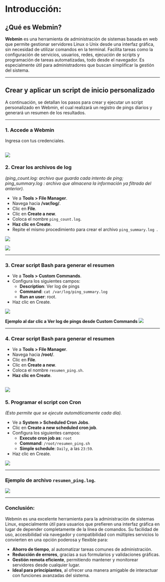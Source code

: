 # Introducción:

## ¿Qué es Webmin?

**Webmin** es una herramienta de administración de sistemas basada en web que permite gestionar servidores Linux o Unix desde una interfaz gráfica, sin necesidad de utilizar comandos en la terminal. Facilita tareas como la configuración de servicios, usuarios, redes, ejecución de scripts y programación de tareas automatizadas, todo desde el navegador. Es especialmente útil para administradores que buscan simplificar la gestión del sistema.

---

## Crear y aplicar un script de inicio personalizado

A continuación, se detallan los pasos para crear y ejecutar un script personalizado en Webmin, el cual realizará un registro de pings diarios y generará un resumen de los resultados.

---

### 1. Accede a Webmin  
Ingresa con tus credenciales.

![](https://lh3.googleusercontent.com/fife/ALs6j_H50fm2RPoK3BDEU0sGNowz5_FwI2RxR6SeqzFSuYUEs4Ak9QteAmcSIxY8zS1IwJs4VZSYcM3ULeFh57L86gkG1xNnTrQj3DeWbhqCsola_BTYABRYN9FPv3f37GkP6Wk2GYsqYU0205TLnw8SWo3-qaFnYtYC61xT_O-wbTcwOF4I7jYGsMfTZZ7UZA5Z-r5vB4xHen9MhwfAzhv2RvlH0VXkefAAQFLAF6X_fIDBzeiBLYqWPEblGpfp3zmprBR-SHBYRmKOSR6A5WRXUVFxqIEn1DoYh1p9QqFypbZx4ZVDIJYkRhBAiBOrmpR0mSubtiKSeTegM9_yK2NXQe1wTxAb6oCehmu-knTmLA78dQaNn4suWcuj-BazufE7MhFKU4iN3bEjOt9cPXsFr02K_V160DlEsuqyV6OJ8aDxh3dBvGvLFJjTZ1Q_cwQagv0S7w8ppC8bsYL0fiANpUjseA1tRisF8Sud8IxVqkm_aciIYc3u8_niGMF6K8Emgp3Xsz-sz-IjWLbel1z5gfNa26OVlLza7WPWV4g5LtIOaelua_lNvVv1fjV3zFComlvAFLXl3ibqNfLDEXgONIEFtCY4-UpXfmemYQTNZ5XDrrp5owcvwmKDT6rw-3YNBwIqp26ckkbFJdN-tclogs4B33TH5qIZNPDsipTC6hZ2q17ytDpneIr4IeaitgAsFb8xulzqLRffyI9DiAG9onftZqWydIxWlEshaPr_Z8ev2GxkT5gjbUANuVR4UyQyvb1TEitkWIdfjYshlr7qPSJO1W6NG3Ni-TM12r-wwyOMMNDXfY6tQ8s6XNxjC59T3YXmjdrHICr1gpu1Si4iegAFPGOOz7ku2-UozQ2riv-YKP0wG1Q6fnWq18X8hzU2QWzhBSmnyMVi2OXQeOymkVM7g6UT61PK_Qz7Cd1Ewtdr9i-d-LZkhjQIMV-SgNNc6jEACz9mOs7BkB5evCXOMWjGnWn2VLsvv9vjt8ACjPO8ELRoaNw1B-UlxUFVy_gvA0CFYI6FnUKfJslRzN18rYP-LNuYAEbJQII-3Rpphq7cImAYzvry7eyMPUFi75x8id7mUCVypS33t_25lx62LOIcVXe30ulrk4oTrOcm6FnKd6HrJtt_mKGSVJYmPHvwTOkUddFA1aBFFK46HGr7uL31pcdPugSK-OrqePFXG-xI_7ftlIuQfiFi4Sh01kMemXNjmjmUgzFclnQO3wx3XeFJT3cla8oHnfq7Sb_oSQSVL6xtEUf8N1pnAokRBQVzskILyH9fobzXVQM7_5MuJvwX9j0xDPnQqlIoBeUkLeLY-y6hQ8T2muMSxjvWJ8hRnyiCnAIYjjpyXhqTfjFX8ch9pdFGK8-QYnOWFKIUTBdKOhaH70G2EjX4PqfST3azlq7VtMlHXg4aBV3o3f1EdxEA1ngJvl1MhZgNhCYrbdSB4Q0N7xAkASgP-Dle2QGswP8BFgmQ-KanPKA0jpeE-XjoYQULQfxdmV15Hd9jXqsIjV1imFGt6V3p24HS_13lvjlRYKpHnAnmF4y5MGHw_aqPfHdUmY42OAe1yxl_IEiGPZiKSAtZNT7qLDMMmlu6iZaIm28m0m0BUkh6znQtSlaWspw1XACESWE1hVTj3u7d=w819-h592?auditContext=forDisplay)
---

### 2. Crear los archivos de log  
*(ping_count.log: archivo que guarda cada intento de ping; ping_summary.log : archivo que almacena la información ya filtrada del anterior).*

- Ve a **Tools > File Manager**.  
- Navega hacia **/var/log/**.  
- Clic en **File**.  
- Clic en **Create a new**.  
- Coloca el nombre `ping_count.log`.  
- **Haz clic en Create**.  
- Repite el mismo procedimiento para crear el archivo `ping_summary.log `.

![](https://lh3.googleusercontent.com/fife/ALs6j_Hx1zRO-WBttkaEY51KuiBySblVc-3DXlNv7yXcw8k5_dFO0o-0yE4D1UpN_mC2y4NMU5BLMbj0216VVAvlMK4m4A6QB1HugVMsF_T_vujgE8ykk_8r8cwei72GGOVgUShc7ZXWMWl9DmVUINjUyiza-UAXgHFX11JqvQzNP-yq3HAqKXArFm3UiHy49imtLhwGJsjR2NyDp_wdMvBH9BJ0M5Esy6VsjNflErp-p9DMEZsvBz_lmAboYhKgYUSbcyL7E3rB0X20zVfq54ptWey8WXzIYyAs2PXE_LEXXKjfI8FfNpqaryH8RTFMljXA81zsgztLh0PEd2SvhUSea-CWqLTRmS57V-NlazAQ8uwoerE6H7CgSSpwyICW9xt0cKc26u-rHTgL2kkK4PV4dvBXv6Hsv5LZ3AUXzrqFo2sBqFjV95_HPzWFuXGRfvm7ozAjGQASTGCCNSnwbtFZxF5uL0XPxvpj0cxnUC-I38R0WebaWq6Pyqap0q6UcISZNWBt7qA-fX9Vy2l3vtNI4MPru2Qpo3DSrBLtjV5uNBviJz5JtyraStMwa6x_7YCSOnL8xjgUBXAWO6uk85Z_k0aZeShvrnD31AAjYsBoE3QsBScl6uAaqit1OyAYjerW96NJQxgS3zKXKM2E5v3BskWKqXcr4eYTD-edHtRms7ubdZn3IAAQVJRD5s8O_QANUY_MMLjHbsxooab34T35PK-6QXHmUET4Xi3G3TvNIIRDxMvV-aNLExMT-u4csv1xQ-TJZEruhPx3DLYjuWFQmt0glK6dS8cQ6Db4hVU2iUkIgXZNE15TROYItlYe00F7nz5RUAV2vfE8rhXDcEn377ppzdZo1nLJWw5l2NU6CMlxiqw1GFi9McMleUpXkSPLIeRM7-GMyAIpXpt27UynWLJvrnmjs6ReriXq2a3nF4erhIHhzjRoqyt9g-rSD77BkL86E4a9FKbYOsmrFA-XdLkeDw7ZyfkMN47nC4paW6UqrgSRPUdRvY_26SUcougK3dTICTJrZMfPOciCuJZF3t2TNfVXMou9Xs1-WRDx5I49VDqQyZbA7K4wN9AFSlIMzmM4ot6qiAdnKpn4_JwXuLSs7SwH9mN9lrTT-RGGkVtDDuJ19ipzZByZB2lelNpr10EJCggwhkZM85ziaZ6PFk1DEwmbfDHR1BRjIKO_jpf_MDfJzuzyUcJXFcOPQo19M5GAlc0X-bbBsGnSrz2rJYwuIXjsRxfOA9wNR9C6lGTS3D-VSuuC_pQImXXZwVNClZRVkURDt29XXu11jL3rpj7qTQ0syUMm7zv4AehXVt2KLn07EcuzxIx74fbivgm3uLIp9sUsMvxZwHTRmoWJSxlZ0Z77Sht4pRhK3EajzsPoh-d5ZbLTv5_XzVzql9ZJxadzG_MOmZgwzwIjekXQr6gtnpGyp2bm3YNOkBMYjKvqaFsni8kyo1DOrYa2uQ3cTUBhNyy_b0QIh_rEWC064V5nd7THdwTkmcPImPFseLI31VwVmo_tdWMZQfLJnBMrEuYkuE3UTWWI04reg9y2jxQFq6OyETZHFHHfxlJGVVPQBM8AIjdXg_kYlPKWXvlZKrR869Ndn89YGZPr40Pe94RcDHtL-DKN-K969Ea_ZNs=w819-h592?auditContext=prefetch)

![](https://lh3.googleusercontent.com/fife/ALs6j_Gz9WSF6iMLRf0Q966z7JzZxmCx65C71GGqD5Y8F5-w_ol55CTOkyUmdWH0vpVOvduc-ExCdMlk5egBLp7fD9R6diQ0fZh5FrrIM9OJz--rEhFYDgoZ46ezQybotG4mMRpo5qGvXHZPwq8tlriVBUxL1nesIEVT-JjQAkce1U1mJa6R45BDWbhWVLVs6mp6IIvNiFfJGPY-Tnx8c63eQLxs31Mvqg3bNZRM5w004tqnbM4ezwDkR17kG7dAkbQXhroqNSmaB_Wzxx1Uas2RXxs9Z2U3lyJn9B8o3IUxm2LIAiU5ef6p5p7FjWo5XsjuyEizLVU5O4g0IPMapiUnXiSZbyBptqalR70x8olq5-EkhacO6D06uYuE1CFHXVeBmtPEYdjoZppop4wLYt9Z44gd2-lq3jSzquE2JbDPXeLCHiFuVhn9JzbDbX_0hAAIfJkIUaAKAwIOwPkGo7r_DknWAalFtEWXT01p3uqfoPFEauwuRwJk2WgengYZjLxuy8qQs11F1s7bTDQSvmt3okSEX5BM1-ye8GbyAErdIOMuJHp36Iz8OBfa8SiRPevzR8hF6A28U5KN31c1K3J_la3biYnvqvfxDydvj_B5fVg7VXymeYCsG3ZsJ3xU8y7mJ5Sy4gA9WqcTKluQXJqNHZVOyBmSsEtFAmwhZnHg_1BxgfzvSGGa0-33e8yQOcacPWf85_iijH5l05V_BNWAwi1k3jRPGifuEpE764SKKkDBfrtRQHtFFdXWQ4RS8BW0ozq3zzoiU1yiON9LcnbDj8GkXXv7HJ1uAQr-7hoLsb3JSc6xHK9vDRXm1dcni1Im93GuMsNbF01vNLOBpAdrROKc16vEkVGIWXHRUgl83FLw-sEohW8XN88WFarDv1plqTABgiaTqZr8ExCRraThcjitzfI8ihMIW_ER9IFBFwW8u04eSGByeJ3_m-jAgkUXwy7mUCYu5RUTgiB_DISsjOj11Twwf6sxvoHjg5wX15B50ifGlQ_SWlVvKJ8xvzrzWrEBWl1qaDa3cO4vCnxqLeumik3NxrfweIyeQKYUFcU_4pT7C8oh-8tKarckDBXBMlao5MNrmacLEeJMHTEaYyPdwr2X8FZU3_PtHo-HmHsYMQf0WQsaYjS2GA2jk39_aoOYUSyTkPDhR86GuspS6fDY9n0oQn0VS68ap85GodrlvafOcKAxGiMEqE5q3cJPXPzJRfsZe0zAho-SnJWbk59Z1HlGBHFD7hHAHPLnhnxhWqnI9XCN2Ce_A87g5Us7NAg7Pt9U6xbkxNH-Z_RPogOgycGTa-Rgpg6pyUU686UwIIbvakIqTp3oosEFwFlaJfXd9XUi8H2IO-cS9cuk93SYDKNOoUbEyFbOGXDDQwPxJbQzb94WRRxSbWQaeF9Y3PWCBubmhJwW49m2BCOrxOdn0M4o1tE6_-kCvJ426nyb5DmpxJeU7iyaZ2m6pfvHFN43kYwoj_HCrdG1SGpemjKqdONk0WG0U15qlB7DEiEiFtnUdEeyWGqoq_mJ5MGcUhZHnPTt9pa-XRY7-GfDHS2rq4EQ8ehlIXyYKLSYs7Ea3nsnojf7kFIvwlpLlJ9mltCOEth7E7WW7_lyrKnUR5XDBkbOm3HhVqezuway194k=w819-h592?auditContext=prefetch)

---


### 3. Crear script Bash para generar el resumen

- Ve a **Tools > Custom Commands**.  
- Configura los siguientes campos:  
  - **Description**: Ver log de pings 
  - **Command**: `cat /var/log/ping_summary.log `  
  - **Run an user**: root.  
- Haz clic en Create.

![](https://lh3.googleusercontent.com/fife/ALs6j_HEE02k_rQxen7ZUzmqtFfSrc6-P3ED-coPnp0QMKlnBsrFui6CnQaTGULb4egXFkzQs7PlaRWOLukbjwU611QhjBcccGlWF7n6B-4EIuI4KDeyY0Zk-0wedITzOPVKHcjcHTrEOA81D7PAiUkK-7xGOW0_BaswPifuI32IDzpWufqI8chWWWV23OlShLy9d2-8bpm_g6q7uCefMvheLksCnlKGlTJpVMRBvH9XxLInDBHPxcug8X1mti2-pYmhIGJkYBWxWytnKdlXxbWqRQlNJ8PXYG3Hb69o43dk88eGmwDQ2rLumt5KCIx7JHlWXTzbyl5GUDPCcpoFk4H1HviKbkUDQbM5WlSIWRkLeR4T4nBg_gZlkvZD8X-vpWvnknY9vJnva0SXQkA90THPlyotT4E6ECZIbs02ZFfUPlQ-DClrf-8etiuckXdjM1HffVcZL2shQDZLTkizv7nuS62_OGejbPBsKCBCxp3QXifY1lcV25dFDiFHRa-pmxnrYrPUAD7HsflAcXst36_foN77AnFDzD8PhpobFH76BVtFWY567X8Wco3hrPZUJ-0WuEHWSnouj0WZDnv2Yx_T_xoRVbICpZcxAs0R4jMPzOEGVLQqOm6gY_0lxGIrd_LxMHAYhgtdNTrszeYjOo7FU0V-TvBDgJNGtTegRU_LMDpDkD8chI0CYrFAmJSqalEYPN3_i7Gpzcic0TZCIzq5PJQlYp2tU3BeiLxnctKO2IpGxlO5FKzRhowDx8RHaR0r0JZGeN_gzvI36as64lH4VlH6ovUpC49SmI4W7gihdFsDJ6beXJtO2ke9Ee5T5_D2JPjhz-HFFmvGPskYUhmnmdjaUouEj9TKMublbxInCM8tdCQKMXzyiltZHINedpRGol3X48bBd61e7cFcCyLUFoN-YflEk89xicHpdSz5K65pxaL0mIj8Vq6b6T7WxI6nzuB5uL716xz057NoLop-xxnpalOu9JcDaVk80KGyriN9XelOylia2Eaz87b2l1TE6DzfEjT-g2ADLlnprs4t476HNGuh2BQDCrSkuc5LwBp6Dx4n4QOa_N8eUyZqaLHNH_5PpuFnxFKLUwE9Bf8qLt0aHoRxFpfjydeS1eB0CjjJgHwjeEuF6IVCDUyaDpxjfPSGw0pMEuxtgeg-LwAIAtPTWkw57ymNbxarjQ29n6dw9VK9I8aPkM_5STFN6klLz6uaM3GZj-oofw40XwCX7TIIUQtxhZe4NpE5GPwx6piRmuDeWDBcNq--PLO_S1QXk7FzuthlfzU4qU-qxh7QcYf9iygAB3aU9QIPv9xOM7E3o0998mklLUdydO4oSVhH7kYrmI-lHgHBeUT3wmLEdtEzkiAMrJrZwYdZbcR7rObARJu_9x4zp4JSD2bCm5Rw_k3gyqkEPdNZl3Oxl-_o0gl3_a5tKPkNRBOGYRvIzAg6DxkpGgWN30WxhvJ6sb-IH0kkaUOsnJE2zX077EFPVOMp1eQkXVrGapGwa_kiHWYRNMPUQGJclTPCxQ9JIlMawxs4mNIPv26xf8Bd2ZacIOi6Xoxn-zfzj1B7nDiXYyz401R4BKVYMK4khxZs05vbB7caZactm_VGQvym5YIgC2SivT0gqewPIitI2D2aG8F_=w1919-h959?auditContext=prefetch)

**Ejemplo al dar clic a Ver log de pings desde Custom Commands**
![](https://lh3.googleusercontent.com/fife/ALs6j_HMliIlIf2Zff9DUz2aGPxMwvi3d-Ge86mlE3mjlUZKlb1Wa3yvaLMfWf-H-vElUntiqH3-mtc2uCYKOEj4wrDDPTyoNgtcguFHgVa-bGodFL2ADIvhs3YzVVF0NRVAlBps4s2G2BkKfPnLjoraXRpF2FaHcFaHykajD6w9pfnhiit5_JJYN37ocM7GRsoNF7YI24NiQQCvrDyx1Rp2H2k6N7Qgy5rjLMxy3sXyaD16CcolMGFarN99yZ925zGDRraMbwuv8c3JuqzHfXuf5X0rIYJjAH-r4XjhT00dZPXdK_kV2FcJQvkJCmZsJmD9L-vEGo-De-wHr_UBrRJfLX_b_vczyGBVg7sypo4LRAm9u8v_XujP9iqx3UE0JWzXu-M3879S3CYdHNezdWluf_Ul4XM6imP9eYUokPng-QR6oaIXczHxhaWUOB5bR_a3EhYoGiFG3WN25c9XVjAYlApSE01zTUIH9MhpnNOqoDH6Tc4Sgt-1ngHRgaSfLJoFWuQ9Pyf9VB5jZ0FlvFUJYmqnlJezLXk71l5sAuYdXKxIFpma-8TbL81q2iYnlk7dnA-bUt0m5CjNASx0DHn1Sd7_kgC1cVWCSGDaRC1thmr1pUSa-Hv2-CcVNEwLscvHDr_4S7AAv_wr8y2S59EnIAVg4qVwPk3HNa9GM8m_M4sietetBlk18SaRLwFui18nMAYMA6B_LhiunZkqaW9XJBrjTNuZeY9iHhbeLJfAwT_GJM_BC1QTS7trGMrTGa2nyHXo-NEFo8Z3s3HH65FCzjKwSpoCNom7a78OySGzKPNCEL5vqEv0NiloMm_robIA6ns43s_kULZT2tksHGThMq7L5WiNy2fMr3eaFIkCL7VvL9SPXFQpP0NxgUkHIjqgo--zOCxsEyBAYOqgrpI1lwxSxGtZLHE69xY3RSoGwDIoMptNSdzEIj5aF5FMrSNx6s1_vzP9622WZFv44vEeqUoKNGgHHY6vq6LjznEh0PDPJRxJDesqZi3oBDwNsaVy79Nl-WrwW-5B9Mamf9pCNritVVZTW2Wt1oRDrHJe9zD9PfPI9Kn_pIe9NzbKf4xdYjZwKS5Irm2yw9ANTdOp1CX-3cGRWlHmyDlCqhkvveL_1SJp1N6vCPqU-YzteqHpvkCACYcRLgrtvaVIKX7Z8BC9Sz0MQvKi0drv7CZPfw6pvYdphCYyPYNp-1rvxMzVMgl0VbGvZMIU_2Cg9Gm0VBpNDQ-MME85yUJojzmGyA_nU33ZDy9fPQhKiAVq1g6Czz6prctrDZAsNpATxcr2VgRKuoPPAqHzk2i8Z0380oYHQKDZLjtEQGJC0UwBFzY2REfudn45koP8kRrDHXZkiY97bQ9zFiRtbDZKUeLCpzym77KNgec_WmbucizfjZsSL8PRell5DUkNTXo5YD6mYkywDwSWjd9FJ_B-FWBEUBQ94MQSeqaXinec4hVi-r6Ib4rZlG8hTCQ8z5AzuBVR4euLIgo5M6ty1tylcULFOB-9Fg6VSrMDA2gIjxWFc14ws0TAwDGnMdTL8tm-CqEYnv7ZCbXWcJFsPz_bkCr-VGpuaPp91TJqEo6_HEyDzpbmU7GrXaKMfAzG0tvBIXDAA5Ev2GsC_C3reL6m5cxs29yW=w1919-h959?auditContext=prefetch)

---

### 4. Crear script Bash para generar el resumen

- Ve a **Tools > File Manager**.  
- Navega hacia **/root/**.  
- Clic en **File**.  
- Clic en **Create a new**.  
- Coloca el nombre `resumen_ping.sh`.  
- **Haz clic en Create**.
  
![](https://lh3.googleusercontent.com/fife/ALs6j_Hx7QZ9KSKO7sloCNoRua54PyPWfFYOvqbU5-ZDjt8BaQaqPH2WzGrAoT_5lgaj-_AMeJ3SDxZ9VsAYZjEYpMJHgp10Co7-dnEYpoWr4GkiqkUc1AqZ43r0NAYojMhmibFCGda6A4fyEMCSbPNIWwMsPgq8wBasgICIxQtXGZ8KosBO21ovOU-fB7UymJ3yFE2O0SzoQ4kTRi7ZOHCORU5PnWc4o82qLH--zGwoy0m02hffcGM14ASBFyuIeH-ftZJTPoFDtKZUf_C8nkicS7wcKv7-L9K748BDRFCYZ__ky5iCqN_fPHHZHqjQYANQsg09VcZGEA_etfOSP0blquDhrLCQbETeWtPGw3sGTxOp97dn7fuo1Cj8CcE-UyQ8UitMXXJgNYlYi5cLmLkOrWCd548BhkOdFhsB7vjOWpesNz_01JpppMwF3k1CjNs6vLsaE_6BVfHb-GG9b5ILWrTHFgEIbcyYaJf9-7E0E1KU6rYjS4851GwUZa0jfjdOGOVb1sjtJXo_SUyFNjfgtYkoNaADBafPNgPRhdtKHIK_-uSDu316Wjv1scemZHXRxMxKD46pqIuutjziCc7w4xvKHfcDvwleAC5Ow2wiIAaapYVpgmHkAaeHfi78M7Yy0hbKJLcS5bzQ6YKlbIGIEu3B4ggmQLU2s_OTKxIKkCQqdKqDB6QjVsdKiD9QjpK6NO_vslocI3spIwx0ODB8zJUWAgBDEnlIPIN7rC9IBW43olic9NUV1CPOFe4XEQTG0XLdUSnG_Du5qAeWladphuEZEuwmDhxGLrbIwYVjC2Inr-PTx2j9VcwqvzjNDxEDxHEaV_GwvjydrKWQ33t30vaOFd-TBrpNsDVCMtISw7CYizvYnfuK1AuYlHQ57bzA0qd_gd0Xrs9dpjJa6a46H2tGSQruzu840IPQYik0HbvvPPDoOZ-X5_0NqY6a0azXQC6Lz5zMxpxUZghWqpidCy3o1xmPDL6AueUVLRfL77x_2TFLUpAT3KFUQVHVHd3BsloiPd1btTPK6i02pmmTynPBTswQUutLhDokTuk5uOzRgEtz5B_an3Ya9H27CIKGaZ4yYXetEom_ahuIFf-cJSeHZbj5135PP7wq4tvP5GkCXqvI4mdInjZqfsvEuUDLXDrRongNiV-HRFYZ500D8wRslpDkV7FO4rrrP3bOL-elyfK2emhguW97gi83t-5nIO9ino3PP15-1SZoM0e1xNTQu-9Fgk_wCPqt8UQTJ11aKKmhzUYXlAFHKMgT0bauYWP-yIQbsauCmj6UbvgxVFRvhwML1Y21oRIWDjJitDjaMbNnBm9d8BGAALEZoZYgGNnMoA9L0qErh5Uit5DktoJ57sdVpjh1aAZzr0j0YvS2r1uBFJzfGHKGkpRHhV7ra-XzdRG21w9QQAklLA5RNwV7UEpELfE4U-u0vuGDxt_jGJ_wN96mSVtra087Ev30qqw9dfPf1ExSaqNaxtNWRubW_3ouARTCIGJkujT_f0N7JZL_CMmMz809hr0hjVCS0k72tD-E5_mNfqyLZL1UJIGsG6Df2JxgQW1wrCZeVbbdpFjNsEsGqnY6mSIU7qLcGcewT-WZr6FP5-XEWs6u1hJxrMdiJav4_mmKobqOUXTk=w819-h592?auditContext=prefetch)
---

### 5. Programar el script con Cron  
*(Esto permite que se ejecute automáticamente cada día).*

- Ve a **System > Scheduled Cron Jobs**.  
- Clic en **Create a new scheduled cron job**.  
- Configura los siguientes campos:  
  - **Execute cron job as**: `root`  
  - **Command**: `/root/resumen_ping.sh`  
  - **Simple schedule**: `Daily`, a las `23:59`.  
- Haz clic en Create.
  
![](https://lh3.googleusercontent.com/fife/ALs6j_G2m9Ifi59wdW2exYKy8FFs9ygZrhhKoxV2hYt7xM951nIqHewB8Ib4nIZdp9pQP-6pFM1yoXBzX7zRudndWTyBXHN-TVOnbk1PiZ_SJxsITCgabphriEXqIlQZJUCxilG_R1umvWjWFf5syNWjA4GX2jAV4a5Qkqwhwo6fPVSZS2R0VymeJAyLZnBs3W4bJjcbOq6MDP5IbBCUn5_oX6WMAqDmiCxJJl71UkkQ6Q3rB3ImRyCjMtlQPt1YT4cAkMXlLrPXC6ixMCmCet_f15cp4UPEnJa2_KVlh4rHC7wXL4p0yurVFEouhzK7iIHM_170eGwe53f0CFE53B45ZQ9MGOUgxZ4tQoKUGafybxNGVNNu2OFZ_zIt5rhN9_1MoREnmIv5yCp9dL95J0EY4i8-W6zibA_LdUma-qb4NUIRMbrsQIp0uXO7EhC_zIR1YUb4ujxFauUb_-ahVY_fBRhsmaJ2xi-ynmBzFkEe8FthKpgjTmojbgSn1rh4c37pCUSjGQSejd9bc3vzbKscBZWrQpvfRh6JPapcxTj7at1iY-ObavNWUqmCBa07ES9sJVR3fWD8N95vFiA1oqkZ0xJTM5W7ENcIoMFvRkiaEXu3BQ393mnjR1vP842g4jXHt35kPYtwwdcbSKB9AqedXkGlMKkZkQBc7mksTq4d5nrNbioySoTAcabllwY_xIp5NwM0KGa-kAfmyvAkg6McfAOJ2SG67SMbUyWPopA0GzpA-JjSO77voM82MjijrpYVQKR239v7wx_7wohRcNwgV9M_Bl-wp0QhZtAjQCX-ZhHYNVsmc7eOKm_2WAS80VxqcAZFZfqxsM6nM6qTakCKTdNsL8ehbFc2o7zY1HDy99aVJOI5x7rU-_OIy5mvyZTJ9dUE4Xhic5wh7FDAMgup0vZMAntXRvntjw-stdnjFku6MUmB5ZQ_ADnfUOGbX7BrzXzlNY0NIXWqKmIBzZi397FKtps7qs4HaAQKGRd63rUC0PrHmyF8qhAbf8LapmpdgrzmOh82t-7omv18a5fXz2u43CvbNLHfSC9wvLkp6NqR4L-LHO2iCPezsZy0SLEXAeqpzFrHIsT4pcDzh8wZdK1mpftBpj0gpDU5C7aINYZ8hnmJPTNH5_wr3Zz0wXrdOh-DtWij-ignkSdGFQWQ3Mk-RcLUlJ5IOcxYcCN27W259gbEIz2TB3B3izCod1dF2w2m9qfViFOsMERQHVsrTLQ-jH6x-3wXHUjqz9fAQqI8yrLQqTVbdMTh-hXSKpBCYxR6-YUiSj7vIFb0YEc22Nud9yGaWqc8skcaS7h2OSrSPbCel4Flf5UDSQR72qs1qnyYcBvFDTPD4-ajFEOmK5M2K-d4vvXKePigq5NDczIoJjIeFYqi2xsBtzgc3gh02v2ITRR35H3INZMJN2gYRtWydyh8v3n-0vpHOHKm0EuY9fWW88AlfzVhwF8ePezRybFKYFgkCLey1RINFWBpz2D-WTMBsvSWlFFApXal3OMlI5lRyHgLF9MfYNt7h7co1DcwZbt-sNtyDhDxsRp8VSX9-GFlsqJZNrAWxHjBaJ4GgoMlY3FqeMVhrvUc1hfLTOxkyzil_XzSnbCfdvk5BSNOmX-63EpFuEsdgdBnF7Y=w819-h592?auditContext=prefetch)

---
### Ejemplo de archivo `resumen_ping.log`.

![](https://lh3.googleusercontent.com/fife/ALs6j_HiHChXyRIDUAjTdyvUnWp8mJ5v1YKGPFj5c1ngcZfRYwM_3hc8X0JaCykjhW7yrixGJQWWGMyKW3kvGDqpHjRR2SOyOfHgVXKe03FS2fRTGrVds3aBzcugvo3BhFdEUDUr4nGvdLDeoFHESwUHG5QDJUWmGF-3Zkn4ZogxsbovDEpZFZg2PgwDkxK1j26Yf4Ms62kUBkR0jXhV1GBGwx14Vps5htsvnKkm7sYt1XW1a1CcovdgDMG52KC4kHHbPJVS6xgx5M8gtFNtsK0S_Qx9kb119DgbXU_ysGG07m4y7eFBXpq3RVusTqZ0vC84bc5Q8K_xi2nEv8cwmiW9G9Zfa0JY7gja3HMj0FjYxJdAfAzSMMq05-MT9eh4rYnrt6F-vF-ijjyANKobklwZj-5_Xnf8QXK2mfVJ7V_BWxJ0BiPRzxkhr0261WzycCjTrkUNw4ktmSin7O9-0NPkuuPIqyDrZTp-3_vBxgu0-vqnHG_jjytqw07jhdmNjoioZBvcItYCKUm6ISJ0jD4bd-6cPu11Ur1wRvYXLp7xrI063MGp533R6Krm8T-F0sfy1btfBCiFS0FFSw2VsC0qWEJ9sHs2hhpzc9BdZF9_E-HlwIS7TaSwfaTZD4HazNc4ugIqN6Wk1O3fykSBJXdgkNnsVSUOA2c0thKYMFSXMCNMiuJD8xTM1aM9LsYCM-uqx4Armxp8vQ7N6eEMzMrTx_4CTU7DiOL7ZL1tJx82LHcDVM52G3excxb6RLh4ttrtVRVdkOcmWZdf50_oVMEzfucnlkEwBpqTrqA1L5GnaLN12YJAQxaLdSYyEyK8BbhAahTeXTKTIgIbQUlBVw951ryLJkRBZ-cMF26mEkUz0EUkwA8ohQBI5tWqtJfS8WRk9U-2XVgDz0DVAzesTPJGThPjyAb_CegETDYHU6heg-e2OTgrt3yzPc5B7rTZz4LolWBaszTFmcRBFQzRvl6hyzRlqmO2txj0DRkxQCeiOsU1dW_m5sE7-dx6qE7bdrnCvt7J2lbzC61RC8Uh9v0LtJKjmHTy7P2WLPVMYQxF-KCamP_s7NQM1U16loXTuqiyAGpvrE1uIboP-8EYOL5MK1pyPyGI7wDuJWdejLQNZHcfASkVSNdoxx2I9KgY26p-mZkcz3mAmDZfKS12tu_Z1kV7Ing4vt4dBUuSxj7UY3s63Z-VsUcqvpTHJ1rrHc4_q-LFMfQFVwC0N4pfHfP69iqZ76tkfKqU9TfvN40XDCs3Tw3ZLm1EEyPgOAvW-ayYXTS6tLWAq9RYfVqVZ7yBukQ4xYXAeq5rVVsj-KI6Lyo4rJPLsvoq52AjISznzEZNFbcLxvZxL3_xInfECBfAy97qTn-PdayTsABIMer_4gzbi9B1Xub6oTvh36Q1JUDcLe9aR5GUxxCR78nf9bAYebBX2I60HDCOWQj5UF0jOTMQe3GKOno6OJCQdyuiQr7poIaJaaJueBr-HvUgpR_3w0qm_3uhgAr-K7Ip1WAeYcZMtiv2pmvvWvoTc96XU7KXHxPZoG45pHna1CJdwAU9YqRVrNOFwqBfVJPvjq78VIbO2Az9vi6tj0Hmcj2hLd10qvyjz_kZdCrfy6M8oHewP2In2flKTqRa_JKORIEBE2s=w1919-h959?auditContext=forDisplay)

---
### Conclusión:
Webmin es una excelente herramienta para la administración de sistemas Linux, especialmente útil para usuarios que prefieren una interfaz gráfica en lugar de depender completamente de la línea de comandos. Su facilidad de uso, accesibilidad vía navegador y compatibilidad con múltiples servicios lo convierten en una opción poderosa y flexible para:

- **Ahorro de tiempo**, al automatizar tareas comunes de administración.
- **Reducción de errores**, gracias a sus formularios y validaciones gráficas.
- **Gestión remota eficiente**, permitiendo mantener y monitorear servidores desde cualquier lugar.
- **Ideal para principiantes**, al ofrecer una manera amigable de interactuar con funciones avanzadas del sistema.
